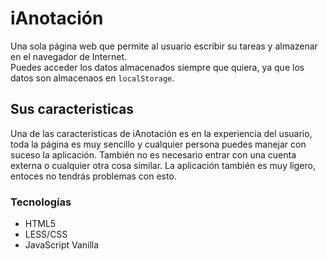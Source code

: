 # iAnotación

Una sola página web que permite al usuario escribir su tareas y almazenar en el navegador de Internet.  
Puedes acceder los datos almacenados siempre que quiera, ya que los datos son almacenaos en `localStorage`.

## Sus caracteristicas

Una de las caracteristicas de iAnotación es en la experiencia del usuario, toda la página es muy sencillo y cualquier persona puedes manejar con suceso la aplicación. También no es necesario entrar con una cuenta externa o cualquier otra cosa similar. La aplicación también es muy ligero, entoces no tendrás problemas con esto.

### Tecnologías

- HTML5
- LESS/CSS
- JavaScript Vanilla